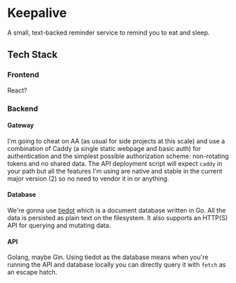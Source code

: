 # Keepalive

A small, text-backed reminder service to remind you to eat and sleep.

## Tech Stack

### Frontend

React?

### Backend

#### Gateway

I'm going to cheat on AA (as usual for side projects at this scale) and use a combination of Caddy (a single static webpage and basic auth) for authentication and the simplest possible authorization scheme: non-rotating tokens and no shared data. The API deployment script will expect `caddy` in your path but all the features I'm using are native and stable in the current major version (2) so no need to vendor it in or anything.

#### Database

We're gonna use [tiedot](https://github.com/HouzuoGuo/tiedot) which is a document database written in Go. All the data is persisted as plain text on the filesystem. It also supports an HTTP(S) API for querying and mutating data. 

#### API

Golang, maybe Gin. Using tiedot as the database means when you're running the API and database locally you can directly query it with `fetch` as an escape hatch.
